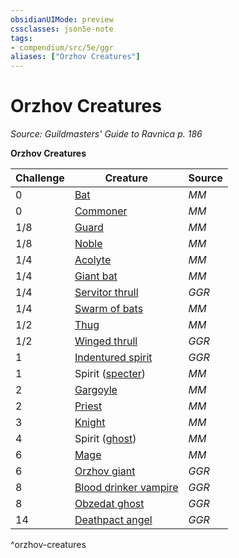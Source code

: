 ```yaml
---
obsidianUIMode: preview
cssclasses: json5e-note
tags:
- compendium/src/5e/ggr
aliases: ["Orzhov Creatures"]
---
```

# Orzhov Creatures
*Source: Guildmasters' Guide to Ravnica p. 186* 

**Orzhov Creatures**

| Challenge | Creature | Source |
|-----------|----------|--------|
| 0 | [Bat](/3-Mechanics/CLI/bestiary/beast/bat.md) | *MM* |
| 0 | [Commoner](/3-Mechanics/CLI/bestiary/humanoid/commoner.md) | *MM* |
| 1/8 | [Guard](/3-Mechanics/CLI/bestiary/humanoid/guard.md) | *MM* |
| 1/8 | [Noble](/3-Mechanics/CLI/bestiary/humanoid/noble.md) | *MM* |
| 1/4 | [Acolyte](/3-Mechanics/CLI/bestiary/humanoid/acolyte.md) | *MM* |
| 1/4 | [Giant bat](/3-Mechanics/CLI/bestiary/beast/giant-bat.md) | *MM* |
| 1/4 | [Servitor thrull](/3-Mechanics/CLI/bestiary/construct/servitor-thrull-ggr.md) | *GGR* |
| 1/4 | [Swarm of bats](/3-Mechanics/CLI/bestiary/beast/swarm-of-bats.md) | *MM* |
| 1/2 | [Thug](/3-Mechanics/CLI/bestiary/humanoid/thug.md) | *MM* |
| 1/2 | [Winged thrull](/3-Mechanics/CLI/bestiary/construct/winged-thrull-ggr.md) | *GGR* |
| 1 | [Indentured spirit](/3-Mechanics/CLI/bestiary/undead/indentured-spirit-ggr.md) | *GGR* |
| 1 | Spirit ([specter](/3-Mechanics/CLI/bestiary/undead/specter.md)) | *MM* |
| 2 | [Gargoyle](/3-Mechanics/CLI/bestiary/elemental/gargoyle.md) | *MM* |
| 2 | [Priest](/3-Mechanics/CLI/bestiary/humanoid/priest.md) | *MM* |
| 3 | [Knight](/3-Mechanics/CLI/bestiary/humanoid/knight.md) | *MM* |
| 4 | Spirit ([ghost](/3-Mechanics/CLI/bestiary/undead/ghost.md)) | *MM* |
| 6 | [Mage](/3-Mechanics/CLI/bestiary/humanoid/mage.md) | *MM* |
| 6 | [Orzhov giant](/3-Mechanics/CLI/bestiary/giant/orzhov-giant-ggr.md) | *GGR* |
| 8 | [Blood drinker vampire](/3-Mechanics/CLI/bestiary/undead/blood-drinker-vampire-ggr.md) | *GGR* |
| 8 | [Obzedat ghost](/3-Mechanics/CLI/bestiary/undead/obzedat-ghost-ggr.md) | *GGR* |
| 14 | [Deathpact angel](/3-Mechanics/CLI/bestiary/celestial/deathpact-angel-ggr.md) | *GGR* |
^orzhov-creatures